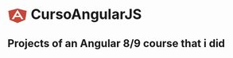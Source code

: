 # <img align="center" alt="Angular" height="30" width="40" src="https://raw.githubusercontent.com/devicons/devicon/master/icons/angularjs/angularjs-plain.svg"> CursoAngularJS 
## Projects of an Angular 8/9 course that i did
